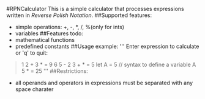 #RPNCalculator
This is a simple calculator that processes expressions written in *Reverse Polish Notation*.
##Supported features:
* simple operations: +, -, *, /, %(only for ints)
* variables
##Features todo:
* mathematical functions
* predefined constants
##Usage example:
'''
Enter expression to calculate or 'q' to quit:
> 1 2 + 3 *
= 9
> 6 5 - 2 3 + *
= 5
> let A = 5 // syntax to define a variable
> A 5 *
= 25
'''
##Restrictions:
* all operands and operators in expressions must be separated with any space charater
